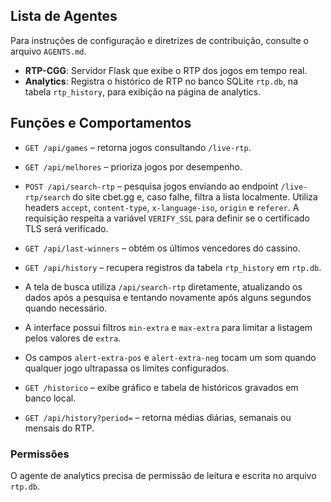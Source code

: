 ## Lista de Agentes

Para instruções de configuração e diretrizes de contribuição, consulte o arquivo `AGENTS.md`.

- **RTP-CGG**: Servidor Flask que exibe o RTP dos jogos em tempo real.
- **Analytics**: Registra o histórico de RTP no banco SQLite `rtp.db`, na tabela `rtp_history`, para exibição na página de analytics.

## Funções e Comportamentos

- `GET /api/games` – retorna jogos consultando `/live-rtp`.
- `GET /api/melhores` – prioriza jogos por desempenho.
- `POST /api/search-rtp` – pesquisa jogos enviando ao endpoint `/live-rtp/search` do site cbet.gg e, caso falhe, filtra a lista localmente. Utiliza headers `accept`, `content-type`, `x-language-iso`, `origin` e `referer`. A requisição respeita a variável `VERIFY_SSL` para definir se o certificado TLS será verificado.
- `GET /api/last-winners` – obtém os últimos vencedores do cassino.
- `GET /api/history` – recupera registros da tabela `rtp_history` em `rtp.db`.
- A tela de busca utiliza `/api/search-rtp` diretamente, atualizando os dados após a pesquisa e tentando novamente após alguns segundos quando necessário.

- A interface possui filtros `min-extra` e `max-extra` para limitar a listagem pelos valores de `extra`.
- Os campos `alert-extra-pos` e `alert-extra-neg` tocam um som quando qualquer jogo ultrapassa os limites configurados.


- `GET /historico` – exibe gráfico e tabela de históricos gravados em banco local.
- `GET /api/history?period=` – retorna médias diárias, semanais ou mensais do RTP.


### Permissões

O agente de analytics precisa de permissão de leitura e escrita no arquivo `rtp.db`.


